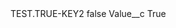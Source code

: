 <?xml version="1.0" encoding="UTF-8"?>
<CustomMetadata xmlns="http://soap.sforce.com/2006/04/metadata" xmlns:xsi="http://www.w3.org/2001/XMLSchema-instance" xmlns:xsd="http://www.w3.org/2001/XMLSchema">
    <label>TEST.TRUE-KEY2</label>
    <protected>false</protected>
    <values>
        <field>Value__c</field>
        <value xsi:type="xsd:string">True</value>
    </values>
</CustomMetadata>
